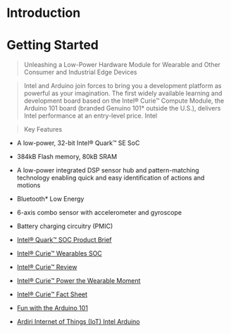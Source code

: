 Introduction
==

Getting Started
==

> Unleashing a Low-Power Hardware Module for Wearable and Other Consumer and Industrial Edge Devices

> Intel and Arduino join forces to bring you a development platform as powerful as your imagination. The first widely available learning and development board based on the Intel® Curie™ Compute Module, the Arduino 101 board (branded Genuino 101* outside the U.S.), delivers Intel performance at an entry-level price. Intel

> Key Features
  - A low-power, 32-bit Intel® Quark™ SE SoC
  - 384kB Flash memory, 80kB SRAM
  - A low-power integrated DSP sensor hub and pattern-matching technology enabling quick and easy identification of actions and motions
  - Bluetooth* Low Energy
  - 6-axis combo sensor with accelerometer and gyroscope
  - Battery charging circuitry (PMIC)

- [Intel® Quark™ SOC Product Brief](http://www.intel.com/content/www/us/en/intelligent-systems/quark/quark-x1000-product-brief.html)
- [Intel® Curie™ Wearables SOC](http://www.intel.com/content/www/us/en/wearables/wearable-soc.html)
- [Intel® Curie™ Review](http://www.anandtech.com/show/8848/intel-announces-curie-tiny-module-for-wearables)
- [Intel® Curie™ Power the Wearable Moment](http://iq.intel.com/intel-curie-powers-the-wearables-movement/)
- [Intel® Curie™ Fact Sheet](http://www.intel.com/content/www/us/en/wearables/intel-curie-fact-sheet.html)
- [Fun with the Arduino 101](https://software.intel.com/en-us/articles/fun-with-the-arduino-101-genuino-101)
- [Ardiri Internet of Things (IoT) Intel Arduino](http://ardiri.com/blog/intel_and_arduino_team_up_to_bring_arduino_101)
